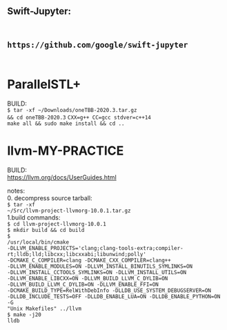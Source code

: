 
<h2>Swift-Jupyter:<h2><br/>
<code>https://github.com/google/swift-jupyter</code></br>
<br/>


# ParallelSTL+
BUILD:<br/>
<code>$ tar -xf ~/Downloads/oneTBB-2020.3.tar.gz && cd oneTBB-2020.3</code>
<code>CXX=g++ CC=gcc  stdver=c++14 make all && sudo make install && cd ..</code>
<code></code>

# llvm-MY-PRACTICE
BUILD:<br/>
https://llvm.org/docs/UserGuides.html<br/>

notes:<br/>
0. decompress source tarball:<br/>
<code>$ tar -xf ~/Src/llvm-project-llvmorg-10.0.1.tar.gz</code>
<br/>
1.build commands:<br/>
<code>$ cd llvm-project-llvmorg-10.0.1</code><br/>
<code>$ mkdir build && cd build</code><br/>
<code>$ /usr/local/bin/cmake -DLLVM_ENABLE_PROJECTS='clang;clang-tools-extra;compiler-rt;lldb;lld;libcxx;libcxxabi;libunwind;polly' -DCMAKE_C_COMPILER=clang -DCMAKE_CXX_COMPILER=clang++ -DLLVM_ENABLE_MODULES=ON -DLLVM_INSTALL_BINUTILS_SYMLINKS=ON -DLLVM_INSTALL_CCTOOLS_SYMLINKS=ON -DLLVM_INSTALL_UTILS=ON -DLLVM_ENABLE_LIBCXX=ON -DLLVM_BUILD_LLVM_C_DYLIB=ON -DLLVM_BUILD_LLVM_C_DYLIB=ON -DLLVM_ENABLE_FFI=ON -DCMAKE_BUILD_TYPE=RelWithDebInfo -DLLDB_USE_SYSTEM_DEBUGSERVER=ON -DLLDB_INCLUDE_TESTS=OFF -DLLDB_ENABLE_LUA=ON -DLLDB_ENABLE_PYTHON=ON -G "Unix Makefiles" ../llvm</code><br/>
<code>$ make -j20 lldb</code><br/>
